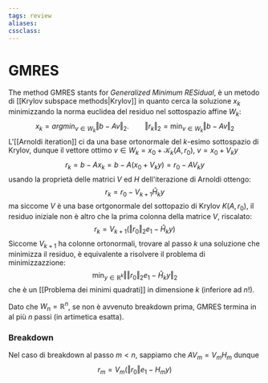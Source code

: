 ```yaml
---
tags: review
aliases:
cssclass:
---
```

 
# GMRES

The method GMRES stants for _Generalized Minimum RESidual_, è un metodo di [[Krylov subspace methods|Krylov]] in quanto cerca la soluzione $x_k$ minimizzando la norma euclidea del residuo nel sottospazio affine $W_k$:
$$
x_k = argmin_{v \in W_k} \Vert b-Av\Vert_2. \qquad \Vert r_k\Vert_2 = \min_{v \in W_k} \Vert b-Av\Vert_2
$$
L'[[Arnoldi iteration]] ci da una base ortonormale del $k$-esimo sottospazio di Krylov, dunque il vettore ottimo $v \in W_k = x_0 + \mathcal{K}_k(A,r_0)$, $v = x_0 + V_ky$
$$
r_k = b-Ax_k = b-A(x_0 + V_ky)  = r_0 -AV_ky
$$
usando la proprietà delle matrici $V$ ed $H$ dell'iterazione di Arnoldi ottengo:
$$
r_k = r_0 - V_{k+1}\hat H_ky
$$
ma siccome $V$ è una base ortgonormale del sottopazio di Krylov $K(A,r_0)$, il residuo iniziale non è altro che la prima colonna della matrice $V$, riscalato:
$$
r_k = V_{k+1}(\Vert r_0 \Vert_2e_1-\hat H_ky)
$$
Siccome $V_{k+1}$ ha colonne ortonormali, trovare al passo $k$ una soluzione che minimizza il residuo, è equivalente a risolvere il problema di minimizzazzione:
$$
\min_{y \in \mathbb{R}^k} \Vert \Vert r_0\Vert_2 e_1- \hat H_{k}y \Vert_2 
$$
che è un [[Problema dei minimi quadrati]] in dimensione $k$ (inferiore ad $n$!).

Dato che $W_n = \mathbb{R}^n$, se non è avvenuto breakdown prima, GMRES termina in al più $n$ passi (in artimetica esatta).

### Breakdown
Nel caso di breakdown al passo $m < n$, sappiamo che $AV_m = V_m H_m$ 
dunque 
$$
r_m = V_m(\Vert r_0\Vert e_1 -H_my)
$$
